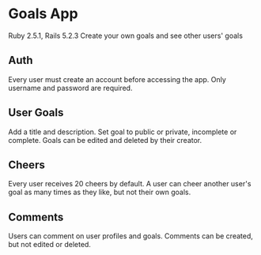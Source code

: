 # Goals App
Ruby 2.5.1, Rails 5.2.3
Create your own goals and see other users' goals

## Auth
Every user must create an account before accessing the app. Only username and password are required.

## User Goals
Add a title and description. Set goal to public or private, incomplete or complete.
Goals can be edited and deleted by their creator.

## Cheers
Every user receives 20 cheers by default. A user can cheer another user's goal as many times as they like, but not their own goals.

## Comments
Users can comment on user profiles and goals. Comments can be created, but not edited or deleted.